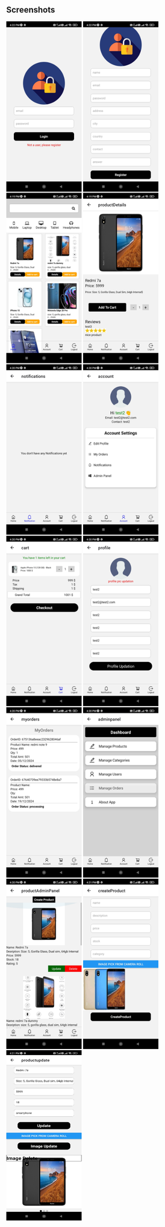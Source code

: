 ## Screenshots

<div>
    <img src="./assets/screenshots/1.jpg" alt="" style="height:450px; width:200px;"/>
    <img src="./assets/screenshots/2.jpg" alt="" style="height:450px; width:200px;"/>
    <img src="./assets/screenshots/3.jpg" alt="" style="height:450px; width:200px;"/>
    <img src="./assets/screenshots/4.jpg" alt="" style="height:450px; width:200px;"/>
    <img src="./assets/screenshots/5.jpg" alt="" style="height:450px; width:200px;"/>
    <img src="./assets/screenshots/6.jpg" alt="" style="height:450px; width:200px;"/>
    <img src="./assets/screenshots/7.jpg" alt="" style="height:450px; width:200px;"/>
    <img src="./assets/screenshots/8.jpg" alt="" style="height:450px; width:200px;"/>
    <img src="./assets/screenshots/9.jpg" alt="" style="height:450px; width:200px;"/>
    <img src="./assets/screenshots/10.jpg" alt="" style="height:450px; width:200px;"/>
    <img src="./assets/screenshots/11.jpg" alt="" style="height:450px; width:200px;"/>
    <img src="./assets/screenshots/12.jpg" alt="" style="height:450px; width:200px;"/>
    <img src="./assets/screenshots/13.jpg" alt="" style="height:450px; width:200px;"/>
</div>
